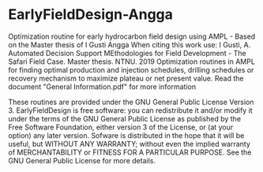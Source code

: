 # EarlyFieldDesign-Angga
Optimization routine for early hydrocarbon field design using AMPL - Based on the Master thesis of I Gusti Angga
When citing this work use: I Gusti, A. Automated Decision Support MEthodologies for Field Development - The Safari Field Case. Master thesis. NTNU. 2019
Optimization routines in AMPL for finding optimal production and injection schedules, drilling schedules or recovery mechanism to maximize plateau or net present value.
Read the document "General Information.pdf" for more information

These routines are provided under the GNU General Public License Version 3. 
EarlyFieldDesign is free software: you can redistribute it and/or modify it under the terms of the GNU General Public License as published by the Free Software Foundation, either version 3 of the License, or (at your option) any later version.
Sofware is distributed in the hope that it will be useful, but WITHOUT ANY WARRANTY; without even the implied warranty of MERCHANTABILITY or FITNESS FOR A PARTICULAR PURPOSE. See the GNU General Public License for more details.
